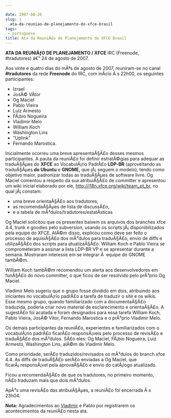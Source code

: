```yaml
---

date: 2007-08-26
slug: |
  ata-da-reuniao-de-planejamento-do-xfce-brasil
tags:
 - portuguese
title: Ata da ReuniÃ£o de Planejamento do XFCE Brasil
---
```


**ATA DA REUNIÃƒO DE PLANEJAMENTO / XFCE** IRC (Freenode, \#tradutores)
â€" 24 de agosto de 2007.

Aos vinte e quatro dias do mÃªs de agosto de 2007, reuniram-se no canal
**\#tradutores** da rede **Freenode** do IRC, com inÃ­cio Ã s 22h00, os
seguintes participantes:

-   Izrael
-   JosÃ© VÃ­tor
-   Og Maciel
-   Pablo Vieira
-   Luiz Armesto
-   FÃ¡bio Nogueira
-   Vladimir Melo
-   William Koch
-   Washington Lins
-   \"Uplink\"
-   Fernando Marostica.

Inicialmente ocorreu uma breve apresentaÃ§Ã£o desses mesmos
participantes. A pauta da reuniÃ£o foi definir estratÃ©gias para adequar
as traduÃ§Ãµes do **XFCE** ao VocabulÃ¡rio PadrÃ£o **LDP-BR**
(aproveitando as traduÃ§Ãµes **do Ubuntu** e **GNOME,** que jÃ¡ seguem o
modelo), tendo como objetivo maior, padronizar todas as traduÃ§Ãµes de
software livre. Og Maciel comentou a respeito da sua atribuiÃ§Ã£o de
committer e apresentou um wiki inicial elaborado por ele,
<http://i18n.xfce.org/wiki/team_pt_br,> no qual jÃ¡ constam:

-   uma breve orientaÃ§Ã£o aos tradutores,
-   as recomendaÃ§Ãµes de lista de discussÃ£o,
-   e a tabela de mÃ³dulos/tradutores/estatÃ­sticas

Og Maciel solicitou que os presentes baixem os arquivos dos branches
xfce 4.4, trunk e goodies pelo subversion, usando os scripts
jÃ¡ disponibilizados pela equipe do XFCE. AlÃ©m disso, explicou como
deve ser feito o processo de aquisiÃ§Ã£o dos mÃ³dulos para traduÃ§Ã£o,
envio de diffs e utilizaÃ§Ã£o dos scripts para atualizaÃ§Ã£o. William
Koch e Pablo Vieira se comprometeram a assinar a lista LDP-BR VP e se
apresentar durante a semana. Mostraram interesse em se integrar Ã 
equipe do GNOME tambÃ©m.

William Koch tambÃ©m recomendou um alerta aos desenvolvedores em
funÃ§Ã£o do novo committer, o que ficou de ser resolvido pelo prÃ³prio
Og Maciel.

Vladimir Melo sugeriu que o grupo fosse dividido em dois, atribuindo aos
iniciantes no vocabulÃ¡rio padrÃ£o a tarefa de traduzir o site e os
wikis. Esse mesmo grupo, quando familiarizado com a documentaÃ§Ã£o
traduzida, poderia criar novo material de esclarecimento e orientaÃ§Ã£o.
A sugestÃ£o foi acatada e foram designados para essa tarefa William
Koch, Pablo Vieira, JosÃ© Vitor, Fernando Marostica e o prÃ³prio
Vladimir Melo.

Os demais participantes da reuniÃ£o, experientes e familiarizados com o
vocabulÃ¡rio padrÃ£o ficarÃ£o responsÃ¡veis pelo processo de revisÃ£o e
traduÃ§Ã£o dos mÃ³dulos. SÃ£o eles: Og Maciel, FÃ¡bio Nogueira, Luiz
Armesto, Washington Lins, alÃ©m de Vladimir Melo.

Como prioridade, serÃ£o traduzidos/revisados os mÃ³dulos do branch xfce
4.4. As diffs de traduÃ§Ã£o serÃ£o enviadas a Og Maciel, que
ficarÃ¡ responsÃ¡vel pela aprovaÃ§Ã£o e envio do catÃ¡logo atualizado.

Ficou a recomendaÃ§Ã£o de que os tradutores, no primeiro momento, nÃ£o
traduzam mais que dois mÃ³dulos.

ApÃ³s uma revisÃ£o das atribuiÃ§Ãµes, a reuniÃ£o foi encerrada Ã s
23h04.

**Nota:** Agradecimentos ao
[Vladimir](http://vladimirmelo.wordpress.com/) e Pablo por registrarem
os acontecimentos da reuniÃ£o nesta ata.
